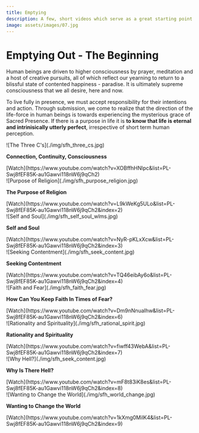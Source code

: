 ```yaml
---
title: Emptying
description: A few, short videos which serve as a great starting point for those who are not at all familiar with Shaykh Fadhlalla and his work and teachings.
image: assets/images/07.jpg
---
```


# Emptying Out - The Beginning

Human beings are driven to higher consciousness by prayer, meditation and a host of creative pursuits, all of which reflect our yearning to return to a blissful state of contented happiness - paradise. It is ultimately supreme consciousness that we all desire, here and now.

To live fully in presence, we must accept responsibility for their intentions and action. Through submission, we come to realize that the direction of the life-force in human beings is towards experiencing the mysterious grace of Sacred Presence. If there is a purpose in life it is **to know that life is eternal and intrinisically utterly perfect**, irrespective of short term human perception.

<div markdown="1" class="card video sidebar center gemoji center-content">

<div markdown="2" class="video-image">
![The Three C's](./img/sfh_three_cs.jpg)
</div>

**Connection, Continuity, Consciousness**

<div markdown="3" class="video-link">
[Watch](https://www.youtube.com/watch?v=XOBffhHNlpc&list=PL-Swj8fEF85K-au1Gawvi118nW6j9qCh2)
</div>

</div>

<div markdown="1" class="card video sidebar center gemoji center-content">

<div markdown="2" class="video-image">
![Purpose of Religion](./img/sfh_purpose_religion.jpg)
</div>

**The Purpose of Religion**

<div markdown="3" class="video-link">
[Watch](https://www.youtube.com/watch?v=L9kWeKg5ULo&list=PL-Swj8fEF85K-au1Gawvi118nW6j9qCh2&index=2)
</div>

</div>

<div markdown="1" class="card video sidebar center gemoji center-content">

<div markdown="2" class="video-image">
![Self and Soul](./img/sfh_self_soul_wlms.jpg)
</div>

**Self and Soul**

<div markdown="3" class="video-link">
[Watch](https://www.youtube.com/watch?v=NyR-pKLxXcw&list=PL-Swj8fEF85K-au1Gawvi118nW6j9qCh2&index=3)
</div>

</div>

<div markdown="1" class="card video sidebar center gemoji center-content">

<div markdown="2" class="video-image">
![Seeking Contentment](./img/sfh_seek_content.jpg)
</div>

**Seeking Contentment**

<div markdown="3" class="video-link">
[Watch](https://www.youtube.com/watch?v=TQ46eibAy6o&list=PL-Swj8fEF85K-au1Gawvi118nW6j9qCh2&index=4)
</div>

</div>

<div markdown="1" class="card video sidebar center gemoji center-content">

<div markdown="2" class="video-image">
![Faith and Fear](./img/sfh_faith_fear.jpg)
</div>

**How Can You Keep Faith In Times of Fear?**

<div markdown="3" class="video-link">
[Watch](https://www.youtube.com/watch?v=Dm9nNnuaIhw&list=PL-Swj8fEF85K-au1Gawvi118nW6j9qCh2&index=6)
</div>

</div>

<div markdown="1" class="card video sidebar center gemoji center-content">

<div markdown="2" class="video-image">
![Rationality and Spirituality](./img/sfh_rational_spirit.jpg)
</div>

**Rationality and Spirituality**

<div markdown="3" class="video-link">
[Watch](https://www.youtube.com/watch?v=fiwff43WebA&list=PL-Swj8fEF85K-au1Gawvi118nW6j9qCh2&index=7)
</div>

</div>

<div markdown="1" class="card video sidebar center gemoji center-content">

<div markdown="2" class="video-image">
![Why Hell?](./img/sfh_seek_content.jpg)
</div>

**Why Is There Hell?**

<div markdown="3" class="video-link">
[Watch](https://www.youtube.com/watch?v=mF8t83iK8es&list=PL-Swj8fEF85K-au1Gawvi118nW6j9qCh2&index=8)
</div>

</div>

<div markdown="1" class="card video sidebar center gemoji center-content">

<div markdown="2" class="video-image">
![Wanting to Change the World](./img/sfh_world_change.jpg)
</div>

**Wanting to Change the World**

<div markdown="3" class="video-link">
[Watch](https://www.youtube.com/watch?v=1kXmg0MilK4&list=PL-Swj8fEF85K-au1Gawvi118nW6j9qCh2&index=9)
</div>

</div>

